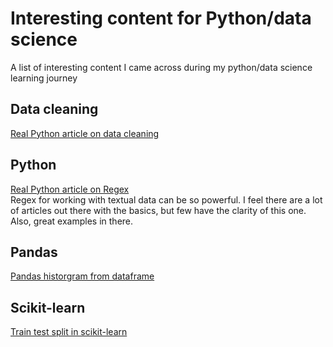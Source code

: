 # Interesting content for Python/data science
A list of interesting content I came across during my python/data science learning journey

## Data cleaning
[Real Python article on data cleaning](https://realpython.com/python-data-cleaning-numpy-pandas/)

## Python
[Real Python article on Regex](https://realpython.com/regex-python/)  
Regex for working with textual data can be so powerful. I feel there are a lot of articles out there with the basics, but few have the clarity of this one. Also, great examples in there. 

## Pandas
[Pandas historgram from dataframe](https://pandas.pydata.org/pandas-docs/stable/reference/api/pandas.DataFrame.hist.html)

## Scikit-learn
[Train test split in scikit-learn](https://realpython.com/train-test-split-python-data/)
